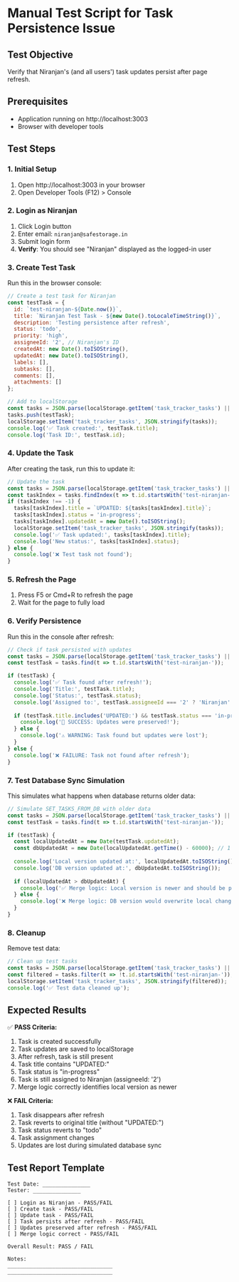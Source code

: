 # Manual Test Script for Task Persistence Issue

## Test Objective
Verify that Niranjan's (and all users') task updates persist after page refresh.

## Prerequisites
- Application running on http://localhost:3003
- Browser with developer tools

## Test Steps

### 1. Initial Setup
1. Open http://localhost:3003 in your browser
2. Open Developer Tools (F12) > Console

### 2. Login as Niranjan
1. Click Login button
2. Enter email: `niranjan@safestorage.in`
3. Submit login form
4. **Verify**: You should see "Niranjan" displayed as the logged-in user

### 3. Create Test Task
Run this in the browser console:
```javascript
// Create a test task for Niranjan
const testTask = {
  id: `test-niranjan-${Date.now()}`,
  title: `Niranjan Test Task - ${new Date().toLocaleTimeString()}`,
  description: 'Testing persistence after refresh',
  status: 'todo',
  priority: 'high',
  assigneeId: '2', // Niranjan's ID
  createdAt: new Date().toISOString(),
  updatedAt: new Date().toISOString(),
  labels: [],
  subtasks: [],
  comments: [],
  attachments: []
};

// Add to localStorage
const tasks = JSON.parse(localStorage.getItem('task_tracker_tasks') || '[]');
tasks.push(testTask);
localStorage.setItem('task_tracker_tasks', JSON.stringify(tasks));
console.log('✅ Task created:', testTask.title);
console.log('Task ID:', testTask.id);
```

### 4. Update the Task
After creating the task, run this to update it:
```javascript
// Update the task
const tasks = JSON.parse(localStorage.getItem('task_tracker_tasks') || '[]');
const taskIndex = tasks.findIndex(t => t.id.startsWith('test-niranjan-'));
if (taskIndex !== -1) {
  tasks[taskIndex].title = `UPDATED: ${tasks[taskIndex].title}`;
  tasks[taskIndex].status = 'in-progress';
  tasks[taskIndex].updatedAt = new Date().toISOString();
  localStorage.setItem('task_tracker_tasks', JSON.stringify(tasks));
  console.log('✅ Task updated:', tasks[taskIndex].title);
  console.log('New status:', tasks[taskIndex].status);
} else {
  console.log('❌ Test task not found');
}
```

### 5. Refresh the Page
1. Press F5 or Cmd+R to refresh the page
2. Wait for the page to fully load

### 6. Verify Persistence
Run this in the console after refresh:
```javascript
// Check if task persisted with updates
const tasks = JSON.parse(localStorage.getItem('task_tracker_tasks') || '[]');
const testTask = tasks.find(t => t.id.startsWith('test-niranjan-'));

if (testTask) {
  console.log('✅ Task found after refresh!');
  console.log('Title:', testTask.title);
  console.log('Status:', testTask.status);
  console.log('Assigned to:', testTask.assigneeId === '2' ? 'Niranjan' : 'Other');
  
  if (testTask.title.includes('UPDATED:') && testTask.status === 'in-progress') {
    console.log('🎉 SUCCESS: Updates were preserved!');
  } else {
    console.log('⚠️ WARNING: Task found but updates were lost');
  }
} else {
  console.log('❌ FAILURE: Task not found after refresh');
}
```

### 7. Test Database Sync Simulation
This simulates what happens when database returns older data:
```javascript
// Simulate SET_TASKS_FROM_DB with older data
const tasks = JSON.parse(localStorage.getItem('task_tracker_tasks') || '[]');
const testTask = tasks.find(t => t.id.startsWith('test-niranjan-'));

if (testTask) {
  const localUpdatedAt = new Date(testTask.updatedAt);
  const dbUpdatedAt = new Date(localUpdatedAt.getTime() - 60000); // 1 minute older
  
  console.log('Local version updated at:', localUpdatedAt.toISOString());
  console.log('DB version updated at:', dbUpdatedAt.toISOString());
  
  if (localUpdatedAt > dbUpdatedAt) {
    console.log('✅ Merge logic: Local version is newer and should be preserved');
  } else {
    console.log('❌ Merge logic: DB version would overwrite local changes');
  }
}
```

### 8. Cleanup
Remove test data:
```javascript
// Clean up test tasks
const tasks = JSON.parse(localStorage.getItem('task_tracker_tasks') || '[]');
const filtered = tasks.filter(t => !t.id.startsWith('test-niranjan-'));
localStorage.setItem('task_tracker_tasks', JSON.stringify(filtered));
console.log('✅ Test data cleaned up');
```

## Expected Results

✅ **PASS Criteria:**
1. Task is created successfully
2. Task updates are saved to localStorage
3. After refresh, task is still present
4. Task title contains "UPDATED:"
5. Task status is "in-progress"
6. Task is still assigned to Niranjan (assigneeId: '2')
7. Merge logic correctly identifies local version as newer

❌ **FAIL Criteria:**
1. Task disappears after refresh
2. Task reverts to original title (without "UPDATED:")
3. Task status reverts to "todo"
4. Task assignment changes
5. Updates are lost during simulated database sync

## Test Report Template

```
Test Date: _______________
Tester: _______________

[ ] Login as Niranjan - PASS/FAIL
[ ] Create task - PASS/FAIL
[ ] Update task - PASS/FAIL
[ ] Task persists after refresh - PASS/FAIL
[ ] Updates preserved after refresh - PASS/FAIL
[ ] Merge logic correct - PASS/FAIL

Overall Result: PASS / FAIL

Notes:
_________________________________
_________________________________
```
